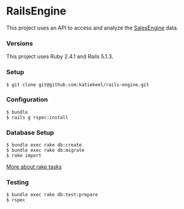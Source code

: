 # RailsEngine

This project uses an API to access and analyze the [SalesEngine](https://github.com/turingschool-examples/sales_engine/tree/master/data) data.

### Versions

This project uses Ruby 2.4.1 and Rails 5.1.3.

### Setup

`$ git clone git@github.com:katiekeel/rails-engine.git`

### Configuration

`$ bundle`  
`$ rails g rspec:install`

### Database Setup

`$ bundle exec rake db:create`  
`$ bundle exec rake db:migrate`  
`$ rake import`

[More about rake tasks](https://github.com/ruby/rake)

### Testing

`$ bundle exec rake db:test:prepare`  
`$ rspec`
